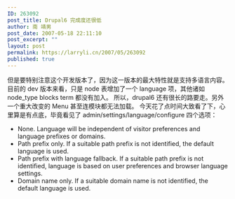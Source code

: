 ```yaml
---
ID: 263092
post_title: Drupal6 完成度还很低
author: 南 靖男
post_date: 2007-05-18 22:11:10
post_excerpt: ""
layout: post
permalink: https://larryli.cn/2007/05/263092
published: true
---
```

但是要特别注意这个开发版本了，因为这一版本的最大特性就是支持多语言内容。
目前的 dev 版本来看，只是 node 表增加了一个 language 项，其他诸如 node_type blocks term 都没有加入。
所以，drupal6 还有很长的路要走。另外一个重大改变的 Menu 甚至连模块都无法加载。
今天花了点时间大致看了下，心里算是有点底，毕竟看见了 admin/settings/language/configure 四个选项：
* None. Language will be independent of visitor preferences and language prefixes or domains.
* Path prefix only. If a suitable path prefix is not identified, the default language is used.
* Path prefix with language fallback. If a suitable path prefix is not identified, language is based on user preferences and browser language settings.
* Domain name only. If a suitable domain name is not identified, the default language is used.